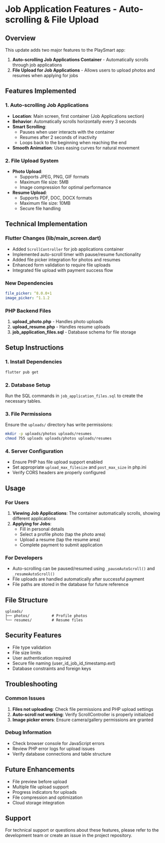 # Job Application Features - Auto-scrolling & File Upload

## Overview
This update adds two major features to the PlaySmart app:
1. **Auto-scrolling Job Applications Container** - Automatically scrolls through job applications
2. **File Upload for Job Applications** - Allows users to upload photos and resumes when applying for jobs

## Features Implemented

### 1. Auto-scrolling Job Applications
- **Location**: Main screen, first container (Job Applications section)
- **Behavior**: Automatically scrolls horizontally every 3 seconds
- **Smart Scrolling**: 
  - Pauses when user interacts with the container
  - Resumes after 2 seconds of inactivity
  - Loops back to the beginning when reaching the end
- **Smooth Animation**: Uses easing curves for natural movement

### 2. File Upload System
- **Photo Upload**: 
  - Supports JPEG, PNG, GIF formats
  - Maximum file size: 5MB
  - Image compression for optimal performance
- **Resume Upload**:
  - Supports PDF, DOC, DOCX formats
  - Maximum file size: 10MB
  - Secure file handling

## Technical Implementation

### Flutter Changes (lib/main_screen.dart)
- Added `ScrollController` for job applications container
- Implemented auto-scroll timer with pause/resume functionality
- Added file picker integration for photos and resumes
- Enhanced form validation to require file uploads
- Integrated file upload with payment success flow

### New Dependencies
```yaml
file_picker: ^8.0.0+1
image_picker: ^1.1.2
```

### PHP Backend Files
1. **upload_photo.php** - Handles photo uploads
2. **upload_resume.php** - Handles resume uploads
3. **job_application_files.sql** - Database schema for file storage

## Setup Instructions

### 1. Install Dependencies
```bash
flutter pub get
```

### 2. Database Setup
Run the SQL commands in `job_application_files.sql` to create the necessary tables.

### 3. File Permissions
Ensure the `uploads/` directory has write permissions:
```bash
mkdir -p uploads/photos uploads/resumes
chmod 755 uploads uploads/photos uploads/resumes
```

### 4. Server Configuration
- Ensure PHP has file upload support enabled
- Set appropriate `upload_max_filesize` and `post_max_size` in php.ini
- Verify CORS headers are properly configured

## Usage

### For Users
1. **Viewing Job Applications**: The container automatically scrolls, showing different applications
2. **Applying for Jobs**: 
   - Fill in personal details
   - Select a profile photo (tap the photo area)
   - Upload a resume (tap the resume area)
   - Complete payment to submit application

### For Developers
- Auto-scrolling can be paused/resumed using `_pauseAutoScroll()` and `_resumeAutoScroll()`
- File uploads are handled automatically after successful payment
- File paths are stored in the database for future reference

## File Structure
```
uploads/
├── photos/          # Profile photos
└── resumes/         # Resume files
```

## Security Features
- File type validation
- File size limits
- User authentication required
- Secure file naming (user_id_job_id_timestamp.ext)
- Database constraints and foreign keys

## Troubleshooting

### Common Issues
1. **Files not uploading**: Check file permissions and PHP upload settings
2. **Auto-scroll not working**: Verify ScrollController is properly initialized
3. **Image picker errors**: Ensure camera/gallery permissions are granted

### Debug Information
- Check browser console for JavaScript errors
- Review PHP error logs for upload issues
- Verify database connections and table structure

## Future Enhancements
- File preview before upload
- Multiple file upload support
- Progress indicators for uploads
- File compression and optimization
- Cloud storage integration

## Support
For technical support or questions about these features, please refer to the development team or create an issue in the project repository. 